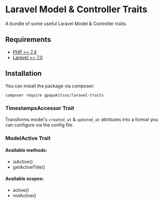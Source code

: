# Laravel Model & Controller Traits
A bundle of some useful Laravel Model & Controller traits.

## Requirements
- [PHP >= 7.4](https://www.php.net/)
- [Laravel >= 7.0](https://laravel.com/)

## Installation
You can install the package via composer:
```bash
composer require gpapakitsos/laravel-traits
```

### TimestampsAccessor Trait
Transforms model's `created_at` & `updated_at` attributes into a format you can configure via the config file.

### ModelActive Trait
#### Available methods:
- isActive()
- getActiveTitle()

#### Available scopes:
- active()
- notActive()
